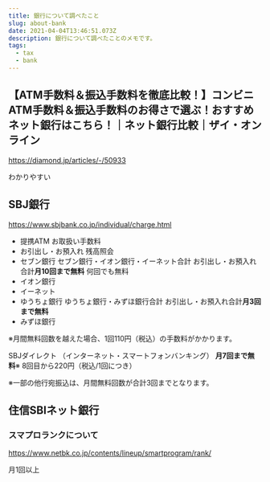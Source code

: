 ```yaml
---
title: 銀行について調べたこと
slug: about-bank
date: 2021-04-04T13:46:51.073Z
description: 銀行について調べたことのメモです。
tags:
  - tax
  - bank
---
```

## 【ATM手数料＆振込手数料を徹底比較！】コンビニATM手数料＆振込手数料のお得さで選ぶ！おすすめネット銀行はこちら！｜ネット銀行比較｜ザイ・オンライン

<https://diamond.jp/articles/-/50933>

わかりやすい

## SBJ銀行

<https://www.sbjbank.co.jp/individual/charge.html>

- 提携ATM	お取扱い手数料
- お引出し・お預入れ	残高照会
- セブン銀行	セブン銀行・イオン銀行・イーネット合計
お引出し・お預入れ合計**月10回まで無料**	何回でも無料
- イオン銀行
- イーネット
- ゆうちょ銀行	ゆうちょ銀行・みずほ銀行合計
お引出し・お預入れ合計**月3回まで無料**
- みずほ銀行

※月間無料回数を越えた場合、1回110円（税込）の手数料がかかります。

SBJダイレクト
（インターネット・スマートフォンバンキング）	**月7回まで無料**※
8回目から220円（税込/1回につき）

※一部の他行宛振込は、月間無料回数が合計3回までとなります。


## 住信SBIネット銀行

### スマプロランクについて

<https://www.netbk.co.jp/contents/lineup/smartprogram/rank/>

月1回以上



